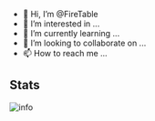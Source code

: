 - 👋 Hi, I’m @FireTable
- 👀 I’m interested in ...
- 🌱 I’m currently learning ...
- 💞️ I’m looking to collaborate on ...
- 📫 How to reach me ...

<!---
FireTable/FireTable is a ✨ special ✨ repository because its `README.md` (this file) appears on your GitHub profile.
You can click the Preview link to take a look at your changes.
--->

## Stats
![info](https://github-readme-stats.vercel.app/api?username=FireTable&show_icons=true&count_private=true&theme=default_repocard)

